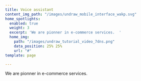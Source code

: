 ```yaml
---
title: Voice assistant
content_img_path: "/images/undraw_mobile_interface_wakp.svg"
home_spotlights:
  enabled: true
  weight: 3
  excerpt: 'We are pionner in e-commerce services.  '
  home_img:
    path: "/images/undraw_tutorial_video_7dns.png"
    data_position: 25% 25%
    url: "#"
template: page

---
```

We are pionner in e-commerce services. 
